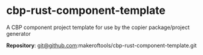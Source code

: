 # cbp-rust-component-template
A CBP component project template for use by the copier package/project generator

**Repository**: git@github.com:makeroftools/cbp-rust-component-template.git
